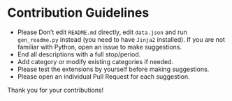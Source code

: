 # Contribution Guidelines

* Please Don’t edit ``README.md`` directly, edit ``data.json`` and run ``gen_readme.py`` instead (you need to have ``Jinja2`` installed). If you are not familiar with Python, open an issue to make suggestions.
* End all descriptions with a full stop/period.
* Add category or modify existing categories if needed.
* Please test the extensions by yourself before making suggestions.
* Please open an individual Pull Request for each suggestion.

Thank you for your contributions!
